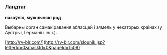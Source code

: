 ### Ландтаг
**назоўнік, мужчынскі род**

Выбарны орган самакіравання абласцей і зямель у некаторых краінах (у Аўстрыі, Германіі і інш.).

<a rel="author">[http://rv-blr.com/](http://rv-blr.com/slounik.jsp?letterId=0&maskId=0&pageId=1509)</a>
